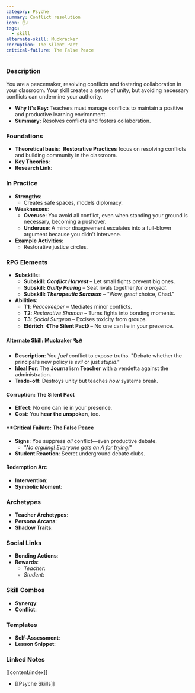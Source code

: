 ```yaml
---
category: Psyche
summary: Conflict resolution
icon: ✋🎶
tags:
  - skill
alternate-skill: Muckracker
corruption: The Silent Pact
critical-failure: The False Peace
---
```


### **Description**  
 You are a peacemaker, resolving conflicts and fostering collaboration in your classroom. Your skill creates a sense of unity, but avoiding necessary conflicts can undermine your authority.
- **Why It's Key:** Teachers must manage conflicts to maintain a positive and productive learning environment.
- **Summary:** Resolves conflicts and fosters collaboration.

### **Foundations**  
- **Theoretical basis**:  **Restorative Practices** focus on resolving conflicts and building community in the classroom.
- **Key Theories**: 
- **Research Link**: 

### **In Practice**  
- **Strengths**:  
	- Creates safe spaces, models diplomacy.
- **Weaknesses**:  
	- **Overuse**: You avoid all conflict, even when standing your ground is necessary, becoming a pushover.
	- **Underuse**: A minor disagreement escalates into a full-blown argument because you didn’t intervene.
- **Example Activities**:  
	- Restorative justice circles.

### **RPG Elements**  
- **Subskills:**
	- **Subskill: _Conflict Harvest_** – Let small fights prevent big ones.
	- **Subskill: _Guilty Pairing_** – Seat rivals together _for a project_.
	- **Subskill: _Therapeutic Sarcasm_** – "Wow, _great_ choice, Chad."
- **Abilities:**
	- **T1**: _Peacekeeper_ – Mediates minor conflicts.
	- **T2**: _Restorative Shaman_ – Turns fights into bonding moments.
	- **T3**: _Social Surgeon_ – Excises toxicity from groups.
	- **Eldritch**: **《The Silent Pact》** – No one can lie in your presence.
#### **Alternate Skill: Muckraker** 🗞️🔥
- **Description**: You _fuel_ conflict to expose truths. "Debate whether the principal’s new policy is _evil_ or just _stupid_."
- **Ideal For**: The **Journalism Teacher** with a vendetta against the administration.
- **Trade-off**: Destroys unity but teaches _how_ systems break.
#### **Corruption: The Silent Pact**
- **Effect**: No one can lie in your presence.
- **Cost**: You **hear the unspoken**, too.
#### **Critical Failure: The False Peace 
- **Signs**: You suppress _all_ conflict—even productive debate.
    - _"No arguing! Everyone gets an A for _trying_!"_
- **Student Reaction**: Secret underground debate clubs.  
#### **Redemption Arc**  
- **Intervention**: 
- **Symbolic Moment**: 

### **Archetypes**  
- **Teacher Archetypes**: 
- **Persona Arcana**: 
- **Shadow Traits**: 

### **Social Links**  
- **Bonding Actions**: 
- **Rewards**:  
  - *Teacher*: 
  - *Student*: 

### **Skill Combos**  
- **Synergy**: 
- **Conflict**:  

### **Templates**  
- **Self-Assessment**: 
- **Lesson Snippet**: 

### **Linked Notes**  
[[content/index]]
- [[Psyche Skills]]